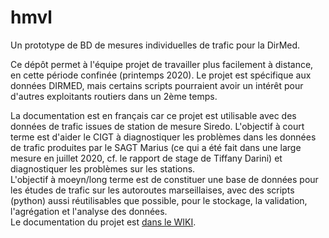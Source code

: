 # hmvl
Un prototype de BD de mesures individuelles de trafic pour la DirMed.   

Ce dépôt permet à l'équipe projet de travailler plus facilement à distance, en cette période confinée (printemps 2020). 
Le projet est spécifique aux données DIRMED, mais certains scripts pourraient avoir un intérêt pour d'autres exploitants routiers dans un 2ème temps.   

La documentation est en français car ce projet est utilisable avec des données de trafic issues de station de mesure Siredo.
L'objectif à court terme est d'aider le CIGT à diagnostiquer les problèmes dans les données de trafic produites par le SAGT Marius (ce qui a été fait dans une large mesure en juillet 2020, cf. le rapport de stage de Tiffany Darini) et diagnostiquer les problèmes sur les stations.   
L'objectif à moeyn/long terme est de constituer une base de données pour les études de trafic sur les autoroutes marseillaises, avec des scripts (python) aussi réutilisables que possible, pour le stockage, la validation, l'agrégation et l'analyse des données.   
Le documentation du projet est [dans le WIKI](https://github.com/PatGendre/hmvl/wiki).
